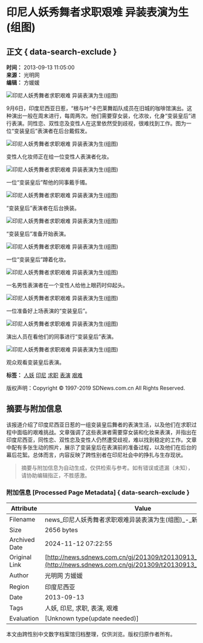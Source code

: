 # 印尼人妖秀舞者求职艰难 异装表演为生(组图)

## 正文 { data-search-exclude }


**时间：** 2013-09-13 11:05:00  
**来源：** 光明网  
**编辑：** 方媛媛  

![印尼人妖秀舞者求职艰难 异装表演为生(组图)](https://pic01.sdnews.com.cn/news/gj/201309/W020130913398251210128.jpg)

9月6日，印度尼西亚日惹，“根与叶”卡巴莱舞蹈队成员在旧城的咖啡馆演出。这种演出一般在周末进行，每周两次。他们需要穿女装，化浓妆，化身“变装皇后”进行表演。同性恋、双性恋及变性人在这里依然受到歧视，很难找到工作。图为一位“变装皇后”表演者在后台戴假发。

![印尼人妖秀舞者求职艰难 异装表演为生(组图)](https://pic01.sdnews.com.cn/news/gj/201309/W020130913398253083584.jpg)

变性人化妆师正在给一位变性人表演者化妆。

![印尼人妖秀舞者求职艰难 异装表演为生(组图)](https://pic01.sdnews.com.cn/news/gj/201309/W020130913398253554228.jpg)

一位“变装皇后”帮他的同事戴手镯。

![印尼人妖秀舞者求职艰难 异装表演为生(组图)](https://pic01.sdnews.com.cn/news/gj/201309/W020130913398254024043.jpg)

“变装皇后”表演者在后台换装。

![印尼人妖秀舞者求职艰难 异装表演为生(组图)](https://pic01.sdnews.com.cn/news/gj/201309/W020130913398255738412.jpg)

“变装皇后”准备开始表演。

![印尼人妖秀舞者求职艰难 异装表演为生(组图)](https://pic01.sdnews.com.cn/news/gj/201309/W020130913398256363178.jpg)

一位“变装皇后”蹲着化妆。

![印尼人妖秀舞者求职艰难 异装表演为生(组图)](https://pic01.sdnews.com.cn/news/gj/201309/W020130913398257140045.jpg)

一名男性表演者在一个变性人给他上眼药时仰起头。

![印尼人妖秀舞者求职艰难 异装表演为生(组图)](https://pic01.sdnews.com.cn/news/gj/201309/W020130913398257451380.jpg)

一位准备好上场表演的“变装皇后”。

![印尼人妖秀舞者求职艰难 异装表演为生(组图)](https://pic01.sdnews.com.cn/news/gj/201309/W020130913398257920970.jpg)

演出人员在看他们的同事进行“变装皇后”表演。

![印尼人妖秀舞者求职艰难 异装表演为生(组图)](https://pic01.sdnews.com.cn/news/gj/201309/W020130913398259487334.jpg)

观众观看变装皇后表演。

**标签：** [人妖](https://www.sdnews.com.cn/tag/%E4%BA%BA%E5%A6%96) [印尼](https://www.sdnews.com.cn/tag/%E5%8D%B0%E5%B0%BC) [求职](https://www.sdnews.com.cn/tag/%E6%B1%82%E8%81%8C) [表演](https://www.sdnews.com.cn/tag/%E8%A1%A8%E6%BC%94) [艰难](https://www.sdnews.com.cn/tag/%E8%89%B0%E9%9A%BE)  

版权声明：Copyright © 1997-2019 SDNews.com.cn All Rights Reserved.  
<!-- tcd_original_link http://news.sdnews.com.cn/gj/201309/t20130913_1354385.html -->
## 摘要与附加信息

<!-- tcd_abstract -->
该报道介绍了印度尼西亚日惹的一组变装皇后舞者的表演生活，以及他们在求职过程中面临的艰难挑战。文章强调了这些表演者需要穿女装和化妆来表演，并指出在印度尼西亚，同性恋、双性恋及变性人仍然遭受歧视，难以找到稳定的工作。文章中配有多张生动的照片，展示了变装皇后在表演前的准备过程，以及他们在后台的幕后花絮。总体而言，内容反映了跨性别者在印尼社会中的挣扎与生存现状。
<!-- tcd_abstract_end -->

> 摘要与附加信息为自动生成，仅供检索与参考。如有错误或遗漏（未知），请协助编辑指正，不胜感激。

### 附加信息 [Processed Page Metadata] { data-search-exclude }

| Attribute       | Value                                  |
|-----------------|----------------------------------------|
| Filename        | news_印尼人妖秀舞者求职艰难异装表演为生(组图)_-_新闻-_鲁网.md                             |
| Size            | 2656 bytes                           |
| Archived Date   | 2024-11-12 07:22:55                             |
| Original Link   | [http://news.sdnews.com.cn/gj/201309/t20130913_1354385.html](http://news.sdnews.com.cn/gj/201309/t20130913_1354385.html)                       |
| Author          | 光明网 方媛媛                               |
| Region          | 印度尼西亚                               |
| Date            | 2013-09-13                                 |
| Tags            | 人妖, 印尼, 求职, 表演, 艰难                                 |
| Evaluation            | [Unknown type(update needed)]                                 |
<!-- tcd_table_end -->

本文由跨性别中文数字档案馆归档整理，仅供浏览。版权归原作者所有。
